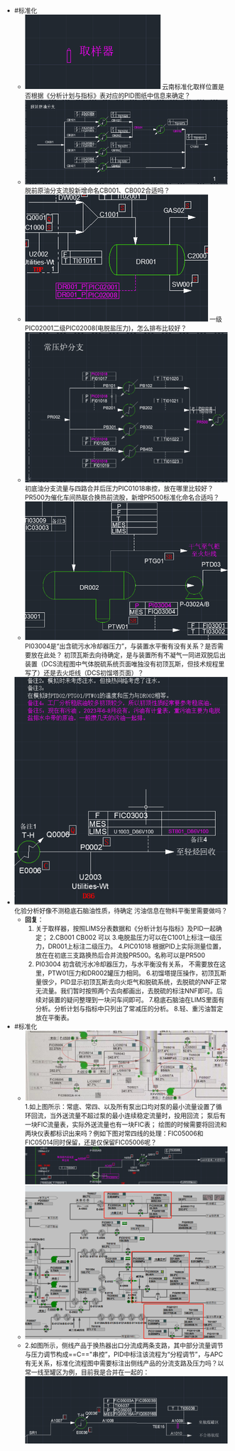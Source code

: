 - #标准化
	- ![image.png](../assets/image_1713525695326_0.png)
	  云南标准化取样位置是否根据《分析计划与指标》表对应的PID图纸中信息来确定？
	- ![image.png](../assets/image_1713527109459_0.png)
	  脱前原油分支流股新增命名CB001、CB002合适吗？
	- ![image.png](../assets/image_1713527253126_0.png)
	  一级PIC02001二级PIC02008(电脱盐压力)，怎么排布比较好？
	- ![image.png](../assets/image_1713527750595_0.png) 
	  初底油分支流量与四路合并后压力PIC01018串控，放在哪里比较好？
	  PR500为催化车间热联合换热前流股，新增PR500标准化命名合适吗？
	- ![image.png](../assets/image_1713527628524_0.png)
	  PI03004是“出含硫污水冷却器压力”，与装置水平衡有没有关系？是否需要放在此处？
	  初顶瓦斯去向待确定，是与装置所有不凝气一同进双脱后出装置（DCS流程图中气体脱硫系统页面唯独没有初顶瓦斯，但技术规程里写了）还是去火炬线（DCS初馏塔页面）？
- ![image.png](../assets/image_1713528237424_0.png)
  化验分析好像不测稳底石脑油性质，待确定
  污油信息在物料平衡里需要做吗？
	- **回复**：
	  1. 关于取样器，按照LIMS分表数据和《分析计划与指标》及PID一起确定；
	  2.CB001 CB002 可以
	  3.电脱盐压力可以在C1001上标注一级压力，DR001上标注二级压力。
	  4.PIC01018 根据PID上实际测量位置，放在在初底三支路换热后合并流股PR500。名称可以是PR500
	  5. PI03004 初含硫污水冷却器压力，与水平衡没有关系， 不需要放在这里，PTW01压力和DR002罐压力相同。
	  6.初馏塔提压操作，初顶瓦斯量很少，PID显示初顶瓦斯去向火炬气和脱硫系统，去脱硫的NNF正常无流量。我们暂时按照两个去向都画出，去脱硫的标注NNF即可。后续对装置的疑问整理到一块问车间即可。
	  7.稳底石脑油在LIMS里面有分析。分析计划与指标中只列出了常减压的分析。
	  8.轻、重污油暂定放在平衡表。
- #标准化
	- ![image_1713837455930_0.png](../assets/image_1713837455930_0_1713839764291_0.png) 
	  1.如上图所示：常底、常四、以及所有泵出口均对泵的最小流量设置了循环回流，当外送流量不超过泵的最小连续稳定流量时，投用回流；
	  泵后有一块FIC流量表，实际外送流量也有一块FIC表；
	  绘图的时候需要将回流和两块仪表都标识出来吗？例如下图对常四线的处理：FIC05006和FIC05014同时保留，还是仅保留FIC05006呢？
	  ![image.png](../assets/image_1713839837500_0.png)
	- ![image.png](../assets/image_1713848306148_0.png)
	- 2.如图所示，侧线产品于换热器出口分流成两条支路，其中部分流量调节与压力调节构成==C=="串控”，PID中标注该流程为“分程调节”，与APC有无关系，标准化流程图中需要标注出侧线产品的分流支路及压力吗？以常一线至罐区为例，目前我是合并在一起的：
	  ![image.png](../assets/image_1713849741814_0.png)